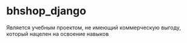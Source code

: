 # bhshop_django

Является учебным проектом, не имеющий коммерческую выгоду, который нацелен на освоение навыков
